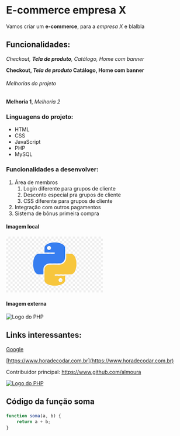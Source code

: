 # E-commerce empresa X

Vamos criar um **e-commerce**, para a *empresa X* e blalbla

## Funcionalidades:

_Checkout, **Tela de produto**, Catálogo, Home com banner_

**Checkout, _Tela de produto_ Catálogo, Home com banner**

###### Melhorias do projeto

__Melhoria 1__, _Melhoria 2_

### Linguagens do projeto:

* HTML
* CSS
* JavaScript
* PHP
* MySQL

### Funcionalidades a desenvolver:

1. Área de membros
    1. Login diferente para grupos de cliente
    2. Desconto especial pra grupos de cliente
    3. CSS diferente para grupos de cliente
2. Integração com outros pagamentos
3. Sistema de bônus primeira compra

#### Imagem local

![Logo do Python](img/python.png)

#### Imagem externa

![Logo do PHP](https://upload.wikimedia.org/wikipedia/commons/2/27/PHP-logo.svg)

## Links interessantes:

[Google](https://www.google.com)

[https://www.horadecodar.com.br](https://www.horadecodar.com.br)

Contribuidor principal: https://www.github.com/almoura

[![Logo do PHP](https://upload.wikimedia.org/wikipedia/commons/2/27/PHP-logo.svg)](https://www.github.com/almoura)

## Código da função soma

```javascript
function soma(a, b) {
    return a + b;
}
```
